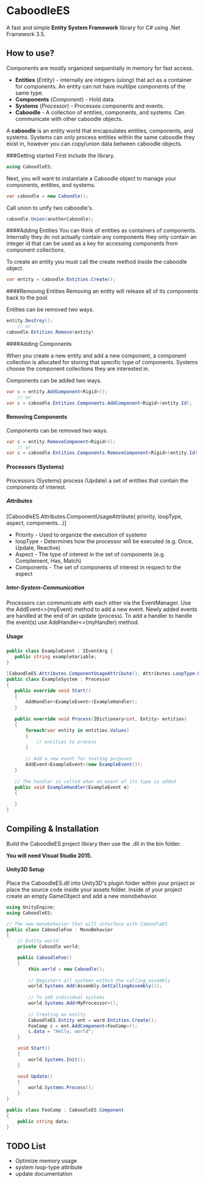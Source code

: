 # CaboodleES

A fast and simple **Entity System Framework** library for C# using .Net Framework 3.5.


## How to use?
Components are mostly organized sequentially in memory for fast access.

* **Entities** (*Entity*) - internally are integers (*ulong*) that act as a container for components. An entity can not have multilpe components of the same type.
* **Components** (*Component*) - Hold data.
* **Systems** (*Processor*) - Processes components and events.
* **Caboodle** - A collection of entities, components, and systems. Can communicate with other caboodle objects.

A **caboodle** is an entity world that encapsulates entities, components, and systems. Systems can only process entities within the same caboodle they exist in, however you can copy/union data between caboodle objects. 

###Getting started
First include the library.


 ```cs
 using CaboodleES;
 ```

Next, you will want to instantiate a Caboodle object to manage your components, entities, and systems.

 ```cs
 var caboodle = new Caboodle();
 ```

Call union to unify two caboodle's.

 ```cs
 caboodle.Union(anotherCaboodle);
 ```

####Adding Entities
You can think of entities as containers of components. Internally they do not actually contain any components they only contain an integer id that can be used as a key for accessing components from component collections. 

To create an entity you must call the create method inside the caboodle object.

 ```cs
 var entity = caboodle.Entities.Create();
 ```

####Removing Entities
Removing an entity will release all of its components back to the pool. 

Entities can be removed two ways.

 ```cs
 entity.Destroy();
     // or
 caboodle.Entities.Remove(entity)
 ```

####Adding Components

When you create a new entity and add a new component, a component collection is allocated for storing that specific type of components. Systems choose the component collections they are interested in.

Components can be added two ways.

 ```cs
 var c = entity.AddComponent<Rigid>();
     // or
 var c = caboodle.Entities.Components.AddComponent<Rigid>(entity.Id);
 ```

#### Removing Components

Components can be removed two ways.
 ```cs
 var c = entity.RemoveComponent<Rigid>();
     // or
 var c = caboodle.Entities.Components.RemoveComponent<Rigid>(entity.Id);
 ```
 
 #### Processors (Systems)
 
 Processors (Systems) process (Update) a set of entities that contain the components of interest.
 
 ##### Attributes
 
 [CaboodleES.Attributes.ComponentUsageAttribute(
 priority, loopType, aspect, components...)]
 * Priority - Used to organize the execution of systems
 * loopType - Determines how the processor will be executed (e.g. Once, Update, Reactive)
 * Aspect - The type of interest in the set of components (e.g. Complement, Has, Match)
 * Components - The set of components of interest in respect to the aspect
 
 
 ##### Inter-System-Communication
 
 Processors can communicate with each other via the EventManager. Use the AddEvent<>(myEvent) method to add a new event. Newly added events
 are handled at the end of an update (process). To add a handler to handle the event(s) use AddHandler<>(myHandler) method.
 
 ##### Usage
 
 ```cs
 public class ExampleEvent : IEventArg {
    public string exampleVariable;
 }
 
 [CaboodleES.Attributes.ComponentUsageAttribute(1, Attributes.LoopType.Update, Aspect.Match, typeof(ExampleComponent))]
 public class ExampleSystem : Processor
 {
    public override void Start() 
    {
        AddHandler<ExampleEvent>(ExampleHandler);
    }
    
    public override void Process(IDictionary<int, Entity> entities) 
    {
        foreach(var entity in entities.Values) 
        {
            // entities to process
        }
        
        // Add a new event for testing purposes
        AddEvent<ExampleEvent>(new ExampleEvent());
    }
    
    // The handler is called when an event of its type is added
    public void ExampleHandler(ExampleEvent e) 
    {
    
    }
 }
 ```
 
 
## Compiling & Installation

Build the CaboodleES project library then use the .dll in the bin folder.

**You will need Visual Studio 2015.**



#### Unity3D Setup
Place the CaboodleES.dll into Unity3D's plugin folder within your project or place the source code inside your assets folder.
Inside of your project create an empty GameObject and add a new monobehavior.

  ```cs
  using UnityEngine;
  using CaboodleES;

  // The new monobehavior that will interface with CaboodleES
  public class CaboodleFoo : MonoBehavior
  {
      // Entity world
      private Caboodle world;

      public CaboodleFoo()
      {
          this.world = new Caboodle();
      
          // Registers all systems within the calling assembly
          world.Systems.Add(Assembly.GetCallingAssembly());
          
          // To add individual systems
          world.Systems.Add<MyProcessor>();
      
          // Creating an entity
          CaboodleES.Entity ent = word.Entities.Create();
          FooComp c = ent.AddComponent<FooComp>();
          c.data = "Hello, world";
      }
  
      void Start()
      {
          world.Systems.Init();
      }
  
      void Update()
      {
          world.Systems.Process();
      }
  }

  public class FooComp : CaboodleES.Component
  {
      public string data;
  }

  ```


## TODO List
* Optimize memory usage
* system loop-type attribute
* update documentation

